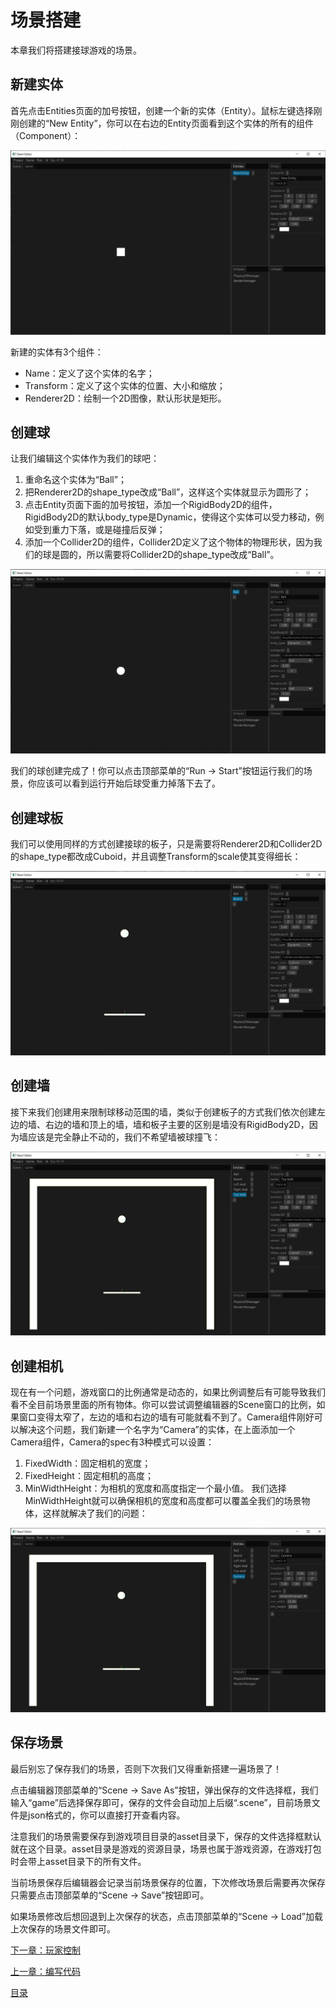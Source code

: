 # 场景搭建

本章我们将搭建接球游戏的场景。

## 新建实体

首先点击Entities页面的加号按钮，创建一个新的实体（Entity）。鼠标左键选择刚刚创建的“New Entity”，你可以在右边的Entity页面看到这个实体的所有的组件（Component）：

![image](../images/create-new-entity.png)

新建的实体有3个组件：
* Name：定义了这个实体的名字；
* Transform：定义了这个实体的位置、大小和缩放；
* Renderer2D：绘制一个2D图像，默认形状是矩形。

## 创建球

让我们编辑这个实体作为我们的球吧：
1. 重命名这个实体为“Ball”；
2. 把Renderer2D的shape_type改成“Ball”，这样这个实体就显示为圆形了；
3. 点击Entity页面下面的加号按钮，添加一个RigidBody2D的组件，RigidBody2D的默认body_type是Dynamic，使得这个实体可以受力移动，例如受到重力下落，或是碰撞后反弹；
4. 添加一个Collider2D的组件，Collider2D定义了这个物体的物理形状，因为我们的球是圆的，所以需要将Collider2D的shape_type改成“Ball”。

![image](../images/create-ball.png)

我们的球创建完成了！你可以点击顶部菜单的“Run -> Start”按钮运行我们的场景，你应该可以看到运行开始后球受重力掉落下去了。

## 创建球板

我们可以使用同样的方式创建接球的板子，只是需要将Renderer2D和Collider2D的shape_type都改成Cuboid，并且调整Transform的scale使其变得细长：

![image](../images/create-board.png)

## 创建墙

接下来我们创建用来限制球移动范围的墙，类似于创建板子的方式我们依次创建左边的墙、右边的墙和顶上的墙，墙和板子主要的区别是墙没有RigidBody2D，因为墙应该是完全静止不动的，我们不希望墙被球撞飞：

![image](../images/create-walls.png)

## 创建相机

现在有一个问题，游戏窗口的比例通常是动态的，如果比例调整后有可能导致我们看不全目前场景里面的所有物体。你可以尝试调整编辑器的Scene窗口的比例，如果窗口变得太窄了，左边的墙和右边的墙有可能就看不到了。Camera组件刚好可以解决这个问题，我们新建一个名字为“Camera”的实体，在上面添加一个Camera组件，Camera的spec有3种模式可以设置：
1. FixedWidth：固定相机的宽度；
2. FixedHeight：固定相机的高度；
3. MinWidthHeight：为相机的宽度和高度指定一个最小值。
我们选择MinWidthHeight就可以确保相机的宽度和高度都可以覆盖全我们的场景物体，这样就解决了我们的问题：

![image](../images/create-camera.png)

## 保存场景

最后别忘了保存我们的场景，否则下次我们又得重新搭建一遍场景了！

点击编辑器顶部菜单的“Scene -> Save As”按钮，弹出保存的文件选择框，我们输入“game”后选择保存即可，保存的文件会自动加上后缀“.scene”，目前场景文件是json格式的，你可以直接打开查看内容。

注意我们的场景需要保存到游戏项目目录的asset目录下，保存的文件选择框默认就在这个目录。asset目录是游戏的资源目录，场景也属于游戏资源，在游戏打包时会带上asset目录下的所有文件。

当前场景保存后编辑器会记录当前场景保存的位置，下次修改场景后需要再次保存只需要点击顶部菜单的“Scene -> Save”按钮即可。

如果场景修改后想回退到上次保存的状态，点击顶部菜单的“Scene -> Load”加载上次保存的场景文件即可。

[下一章：玩家控制][6]

[上一章：编写代码][4]

[目录][0]

[0]: 目录.md
[1]: 1-引言.md
[2]: 2-运行Steel编辑器.md
[3]: 3-创建项目.md
[4]: 4-编写代码.md
[5]: 5-场景搭建.md
[6]: 6-玩家控制.md
[7]: 7-推一下球.md
[8]: 8-游戏失败.md
[9]: 9-主菜单.md
